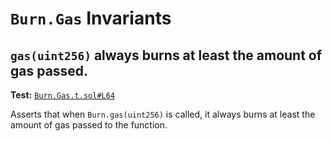 # `Burn.Gas` Invariants

## `gas(uint256)` always burns at least the amount of gas passed.
**Test:** [`Burn.Gas.t.sol#L64`](../test/invariants/Burn.Gas.t.sol#L64)

Asserts that when `Burn.gas(uint256)` is called, it always burns at least the amount of gas passed to the function. 
